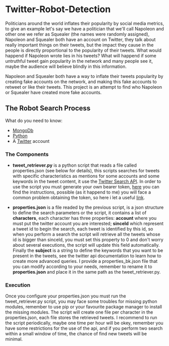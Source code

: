# Twitter-Robot-Detection

Politicians around the world inflates their popularity by social media metrics, to give an example
let's say we have a politician that we'll call Napoleon and other one we refer as Squealer (the names
were randomly assigned), Napoleon and Squealer both have an account on Twitter, they talk about really
important things on their tweets, but the impact they cause in the people is directly proportional to the
popularity of their tweets. What would happend if Napoleon wrote lies in his tweets? What will happend if some
untruthful tweet gain popularity in the network and many people see it, maybe the audience will believe blindly in
this information.

Napoleon and Squealer both have a way to inflate their tweets popularity by creating fake accounts on the 
network, and making this fake accounts to retweet or like their tweets. This project is an attempt to find 
who Napoleon or Squealer have created more fake accounts.

## The Robot Search Process

What do you need to know:

* [MongoDb](https://www.mongodb.com/)
* [Python](https://www.python.org/)
* A [Twitter](https://twitter.com/) account

### The Components

* **tweet_retriever.py** is a python script that reads a file called properties.json (see below for details),
this scripts searches for tweets with specific characteristics as mentions for some accounts and some keywords in the tweet content, it use the [Twitter Search API](https://dev.twitter.com/rest/public/search). In order to use the script you must generate your own bearer token, [here](https://dev.twitter.com/oauth/application-only) you can find the instructions, possible (as it happend to me) you will face a common problem obtaining the token, so here i let a useful [link](https://stackoverflow.com/questions/23183050/twitter-1-1-oauth-authenticity-token-error99).

* **properties.json** is a file readed by the previous script, is a json structure to define the search parameters or the script, it contains a list of **characters**, each character has three properties: **account** where you must put the twitter account you are interested; **sinceId** which represent a tweet id to begin the search, each tweet is identified by this id, so when you perform a search the script will retrieve all the tweets whose id is bigger than sinceId, you must set this property to 0 and don't worry about several executions, the script will update this field automatically. Finally the **subject** is a string to define the keywords that you want to be present in the tweets, see the twitter api documentation to learn how to create more advanced queries. I provide a properties_bk.json file that you can modify according to your needs, remember to rename it to **properties.json** and place it in the same path as the tweet_retriever.py.

### Execution

Once you configure your properties.json you must run the tweet_retriever.py script, you may face some troubles for missing python modules, remember to use pip or your favourite package manager to install the missing modules. The script will create one file per character in the properties.json, each file stores the retrieved tweets. I recommend to run the script periodically, maybe one time per hour will be okey, remember you have some restrictions for the use of the api, and if you perform two search within a small window of time, the chance of find new tweets will be minimal.



